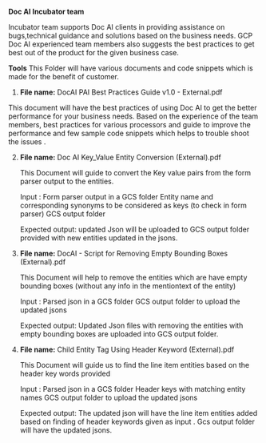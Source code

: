 **Doc AI Incubator team**

Incubator team supports Doc AI clients in providing assistance on bugs,technical guidance and solutions based on the business needs.
GCP Doc AI experienced team members also suggests the best practices to get best out of the product for the given business case.

**Tools**
This Folder will have various documents and code snippets which is made for the benefit of customer.

  
1.  **File name:** DocAI PAI Best Practices Guide v1.0 - External.pdf
   
   This document will have the best practices of using Doc AI to get the better performance for your business needs.
Based on the experience of the team members, best practices for various processors and guide to improve the performance and few sample code snippets which helps to trouble shoot the issues .

2. **File name:** Doc AI Key_Value Entity Conversion (External).pdf

   This Document will guide to convert the  Key value pairs from the form parser output to the entities.

    Input :  Form parser output in a GCS folder
             Entity name and corresponding synonyms to be considered as keys (to check in form parser)
             GCS output folder
  
    Expected output:
       updated Json will be uploaded to GCS output folder provided with new entities updated in the jsons.

3. **File name:** DocAI - Script for Removing Empty Bounding Boxes (External).pdf

   This Document will help to remove the entities which are have empty bounding boxes (without any info in the mentiontext of the entity)

   Input :   Parsed json in a GCS folder
             GCS output folder to upload the updated jsons
  
   Expected output:
       Updated Json files with removing the entities with empty bounding boxes are uploaded into GCS output folder.


4. **File name:** Child Entity Tag Using Header Keyword (External).pdf
   
   This Document will guide us to find the line item entities based on the header key words provided

   Input :   Parsed json in a GCS folder
             Header keys with matching entity names
             GCS output folder to upload the updated jsons
  
   Expected output:
       The updated json will have the line item entities added based on finding of header keywords given as input .
       Gcs output folder will have the updated jsons.



   











